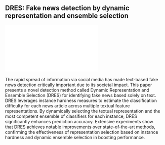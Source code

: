 ## DRES: Fake news detection by dynamic representation and ensemble selection
![DMES Overview](Images/intro2.pdf)

The rapid spread of information via social media has made text-based fake news detection critically important due to its societal impact. This paper presents a novel detection method called Dynamic Representation and Ensemble Selection (DRES) for identifying fake news based solely on text. DRES leverages instance hardness measures to estimate the classification difficulty for each news article across multiple textual feature representations. By dynamically selecting the textual representation and the most competent ensemble of classifiers for each instance, DRES significantly enhances prediction accuracy. Extensive experiments show that DRES achieves notable improvements over state-of-the-art methods, confirming the effectiveness of representation selection based on instance hardness and dynamic ensemble selection in boosting performance.
